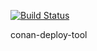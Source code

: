 [![Build Status](https://travis-ci.com/SSE4/conan-deploy-tool.svg?branch=master)](https://travis-ci.com/SSE4/conan-deploy-tool)

conan-deploy-tool
